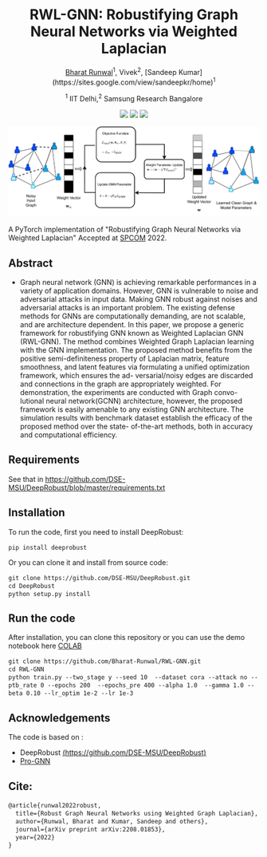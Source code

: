 <h1 align="center">RWL-GNN: Robustifying Graph Neural Networks via Weighted Laplacian </h1>
<p align="center"> <a href="(https://bharat-runwal.github.io/" id="website">Bharat Runwal</a><sup>1</sup>, Vivek<sup>2</sup>, [Sandeep Kumar](https://sites.google.com/view/sandeepkr/home)<sup>1</sup></p>
<p align="center"><sup>1</sup> IIT Delhi,<sup>2</sup> Samsung Research Bangalore</p>

<p align="center">
  <a href="https://arxiv.org/pdf/2208.01853.pdf" alt="ArXiv">
        <img src="https://img.shields.io/badge/Preprint-arXiv-blue.svg" /></a>
  <a href="https://colab.research.google.com/github/Bharat-Runwal/RWL-GNN/blob/main/Demo_RWL_GNN.ipynb" alt="Demo">
        <img src="https://colab.research.google.com/assets/colab-badge.svg" /></a>
  <a href="https://docs.google.com/presentation/d/1qDS09BlPXeO1VtDIVmji1r8ZzpUY4NmujLRa6Aw9QiQ/edit?usp=sharing" alt="Slides">
        <img src="https://img.shields.io/badge/Slides-SPCOM-yellow.svg" /></a>
</p>

<p align="center">
  <img src ="joint.png"  width="1000"/>
</p>



A PyTorch implementation of "Robustifying Graph Neural Networks via Weighted Laplacian" Accepted at [SPCOM](https://ece.iisc.ac.in/~spcom/2022/) 2022.
<!-- 
[![][colab]][RWL-GNN]
<div align=center><img src="joint.png" width="700"/></div> -->

## Abstract 
- Graph neural network (GNN) is achieving remarkable performances in a variety of
application domains. However, GNN is vulnerable to noise and adversarial attacks
in input data. Making GNN robust against noises and adversarial attacks is an
important problem. The existing defense methods for GNNs are computationally
demanding, are not scalable, and are architecture dependent. In this paper, we
propose a generic framework for robustifying GNN known as Weighted Laplacian
GNN (RWL-GNN). The method combines Weighted Graph Laplacian learning
with the GNN implementation. The proposed method benefits from the positive
semi-definiteness property of Laplacian matrix, feature smoothness, and latent
features via formulating a unified optimization framework, which ensures the ad-
versarial/noisy edges are discarded and connections in the graph are appropriately
weighted. For demonstration, the experiments are conducted with Graph convo-
lutional neural network(GCNN) architecture, however, the proposed framework
is easily amenable to any existing GNN architecture. The simulation results with
benchmark dataset establish the efficacy of the proposed method over the state-
of-the-art methods, both in accuracy and computational efficiency. 

## Requirements
See that in https://github.com/DSE-MSU/DeepRobust/blob/master/requirements.txt

## Installation
To run the code, first you need to install DeepRobust:
```
pip install deeprobust
```
Or you can clone it and install from source code:
```
git clone https://github.com/DSE-MSU/DeepRobust.git
cd DeepRobust
python setup.py install
```

## Run the code
After installation, you can clone this repository or you can use the demo notebook here [COLAB](https://colab.research.google.com/github/Bharat-Runwal/RWL-GNN/blob/main/Demo_RWL_GNN.ipynb)
```
git clone https://github.com/Bharat-Runwal/RWL-GNN.git
cd RWL-GNN
python train.py --two_stage y --seed 10  --dataset cora --attack no --ptb_rate 0 --epochs 200  --epochs_pre 400 --alpha 1.0  --gamma 1.0 --beta 0.10 --lr_optim 1e-2 --lr 1e-3 
```
<!-- [colab]: <https://colab.research.google.com/assets/colab-badge.svg>
[RWL-GNN]: <https://colab.research.google.com/github/Bharat-Runwal/RWL-GNN/blob/main/Demo_RWL_GNN.ipynb> -->

## Acknowledgements
The code is based on :
- DeepRobust [(https://github.com/DSE-MSU/DeepRobust)](https://github.com/DSE-MSU/DeepRobust)
- [Pro-GNN](https://github.com/ChandlerBang/Pro-GNN)

## Cite:

```
@article{runwal2022robust,
  title={Robust Graph Neural Networks using Weighted Graph Laplacian},
  author={Runwal, Bharat and Kumar, Sandeep and others},
  journal={arXiv preprint arXiv:2208.01853},
  year={2022}
}
```
